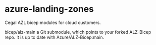 # azure-landing-zones
Cegal AZL bicep modules for cloud customers.

 bicep/alz-main a Git submodule, which points to your forked ALZ-Bicep repo. It is up to date with Azure/ALZ-Bicep:main.


 